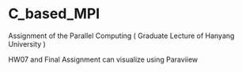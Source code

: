 # C_based_MPI

Assignment of the Parallel Computing ( Graduate Lecture of Hanyang University )

HW07 and Final Assignment can visualize using Paraviiew
